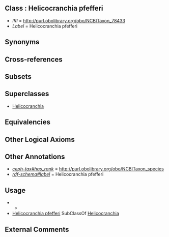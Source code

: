 
## Class : Helicocranchia pfefferi

 * *IRI* = http://purl.obolibrary.org/obo/NCBITaxon_78433
 * *Label* = Helicocranchia pfefferi

## Synonyms


## Cross-references


## Subsets


## Superclasses

 * [Helicocranchia](../../NCBITaxon/32/NCBITaxon_78432.md)

## Equivalencies


## Other Logical Axioms


## Other Annotations

 * *[ceph-tax#has_rank](../../ceph-tax#has/nk/ceph-tax#has_rank.md)* = http://purl.obolibrary.org/obo/NCBITaxon_species
 * *[rdf-schema#label](../../el/rdf-schema#label.md)* = Helicocranchia pfefferi

## Usage

 * -
 * [Helicocranchia pfefferi](../../NCBITaxon/33/NCBITaxon_78433.md) SubClassOf [Helicocranchia](../../NCBITaxon/32/NCBITaxon_78432.md)

## External Comments

